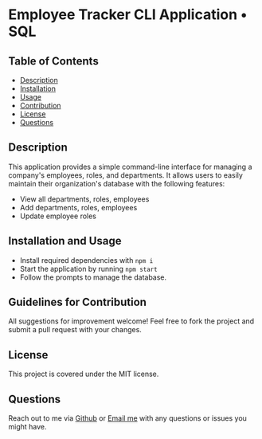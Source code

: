 # Employee Tracker CLI Application • SQL

## Table of Contents

- [Description](#description)
- [Installation](#installation)
- [Usage](#usage)
- [Contribution](#contribution)
- [License](#license)
- [Questions](#questions)

## Description

This application provides a simple command-line interface for managing a company's employees, roles, and departments. It allows users to easily maintain their organization's database with the following features:

- View all departments, roles, employees
- Add departments, roles, employees
- Update employee roles

## Installation and Usage

- Install required dependencies with `npm i`
- Start the application by running `npm start`
- Follow the prompts to manage the database.

## Guidelines for Contribution

All suggestions for improvement welcome! Feel free to fork the project and submit a pull request with your changes.

## License

This project is covered under the MIT license.

## Questions

Reach out to me via [Github](https://github.com/hollyniquette) or [Email me](mailto:hollyniquette@gmail.com) with any questions or issues you might have.
